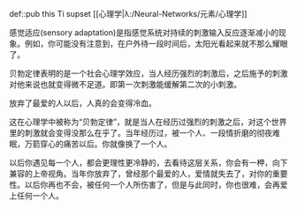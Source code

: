 def::pub this Ti supset [[心理学|λ:/Neural-Networks/元素/心理学]]


感觉适应(sensory adaptation)是指感觉系统对持续的刺激输入反应逐渐减小的现象。例如，你可能没有注意到，在户外待一段时间后，太阳光看起来就不那么耀眼了。


贝勃定律表明的是一个社会心理学效应，当人经历强烈的刺激后，之后施予的刺激对他来说也就变得微不足道。即第一次刺激能缓解第二次的小刺激。

放弃了最爱的人以后，人真的会变得冷血。

这在心理学中被称为“贝勃定律”，就是当人在经历过强烈的刺激之后，对这个世界里的刺激就会变得没那么在乎了。当年经历过，被一个人、一段情折磨的彻夜难眠，万箭穿心的痛苦以后。你就像换了一个人。

以后你遇见每一个人，都会更理性更冷静的，去看待这层关系，你会有一柙，向下兼容的上帝视角。当年你放弃了，曾经那个最爱的人，爱情就失去了，对你的重要性。以后你再也不会，被任何一个人所伤害了，但是与此同时，你也很难，会再爱上任何一个人。